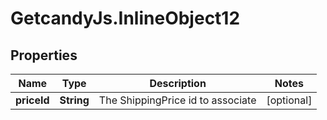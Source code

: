 # GetcandyJs.InlineObject12

## Properties

Name | Type | Description | Notes
------------ | ------------- | ------------- | -------------
**priceId** | **String** | The ShippingPrice id to associate | [optional] 


